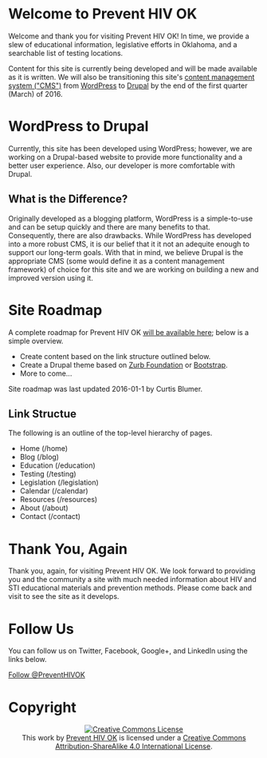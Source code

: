 <!--
This work is licensed under the Creative Commons Attribution-ShareAlike 4.0 International License.
To view a copy of this license, visit http://creativecommons.org/licenses/by-sa/4.0/.
-->

# Welcome to Prevent HIV OK
Welcome and thank you for visiting Prevent HIV OK! In time, we provide a slew of educational information, legislative efforts in Oklahoma, and a searchable list of testing locations.

Content for this site is currently being developed and will be made available as it is written. We will also be transitioning this site's [content management system ("CMS")](https://en.wikipedia.org/wiki/Content_management_system "Content management system article on Wikipedia") from [WordPress](https://wordpress.org "WordPress") to [Drupal](https://www.drupal.org "Drupal") by the end of the first quarter (March) of 2016.

# WordPress to Drupal
Currently, this site has been developed using WordPress; however, we are working on a Drupal-based website to provide more functionality and a better user experience. Also, our developer is more comfortable with Drupal.

## What is the Difference?
Originally developed as a blogging platform, WordPress is a simple-to-use and can be setup quickly and there are many benefits to that. Consequently, there are also drawbacks. While WordPress has developed into a more robust CMS, it is our belief that it it not an adequite enough to support our long-term goals. With that in mind, we believe Drupal is the appropriate CMS (some would define it as a content management framework) of choice for this site and we are working on building a new and improved version using it.

# Site Roadmap
A complete roadmap for Prevent HIV OK [will be available here](/roadmap "Prevent HIV OK's roadmap"); below is a simple overview.

- Create content based on the link structure outlined below.
- Create a Drupal theme based on [Zurb Foundation](http://foundation.zurb.com/ "The most advanced responsive front-end framework in the world.") or [Bootstrap](http://getbootstrap.com "Bootstrap &middot; The world's most popular mobile-first and responsive front-end framework.").
- More to come...

Site roadmap was last updated 2016-01-1 by Curtis Blumer.

## Link Structue
The following is an outline of the top-level hierarchy of pages.

- Home (/home)
- Blog (/blog)
- Education (/education)
- Testing (/testing)
- Legislation (/legislation)
- Calendar (/calendar)
- Resources (/resources)
- About (/about)
- Contact (/contact)

# Thank You, Again
Thank you, again, for visiting Prevent HIV OK. We look forward to providing you and the community a site with much needed information about HIV and STI educational materials and prevention methods. Please come back and visit to see the site as it develops.

# Follow Us
You can follow us on Twitter, Facebook, Google+, and LinkedIn using the links below.

<section>
  <!-- Twitter Follow Button -->
  <section id="twitter-button" class="social-media-button">
    <a href="https://twitter.com/PreventHIVOK" class="twitter-follow-button" data-show-count="false" data-size="large">Follow @PreventHIVOK</a>
    <!-- Initialize Twitter JavaScript SDK -->
    <script>
      "use strict";
      (function(d,s,id) {
        var js, fjs=d.getElementsByTagName(s)[0], p=/^http:/.test(d.location)?'http':'https';if(!d.getElementById(id)) {
          js=d.createElement(s);
          js.id=id;
          js.src=p+'://platform.twitter.com/widgets.js';
          fjs.parentNode.insertBefore(js,fjs);
        }
      }(document, 'script', 'twitter-wjs'));
    </script>
  </section>
  <!-- /Twitter Follow Button -->
  <!-- Facebook Like Button -->
  <section id="facebook-button" class="social-media-button">
    <div class="fb-follow" data-href="https://www.facebook.com/PreventHIVOK" data-layout="button" data-show-faces="false"></div>
    <!-- Inialize Facebook JavaScript SDK -->
    <div id="fb-root"></div>
    <script>
      "use strict";
      (function(d, s, id) {
        var js, fjs = d.getElementsByTagName(s)[0];
        if (d.getElementById(id)) return;
        js = d.createElement(s);
        js.id = id;
        js.src = "//connect.facebook.net/en_US/sdk.js#xfbml=1&version=v2.5&appId=942519645768267";
        fjs.parentNode.insertBefore(js, fjs);
      }(document, 'script', 'facebook-jssdk'));
    </script>
  </section>
  <!-- /Facebook Like Button -->
  <!-- Goole+ Follow Button -->
  <section id="googleplus-button" class="social-media-button">
    <!-- Place this tag where you want the widget to render. -->
    <div class="g-follow" data-annotation="none" data-height="24" data-href="//plus.google.com/u/0/116000457796093566416" data-rel="publisher"></div>
    <!-- Place this tag after the last widget tag. -->
    <script type="text/javascript">
      "use strict";
      (function() {
        var po = document.createElement('script');
        po.type = 'text/javascript';
        po.async = true;
        po.src = 'https://apis.google.com/js/platform.js';
        var s = document.getElementsByTagName('script')[0];
        s.parentNode.insertBefore(po, s);
      })();
    </script>
  </section>
  <!-- /Goole+ Follow Button -->
  <!-- LinkedIn Follow Button -->
  <section id="linkedin-button" class="social-media-button">
    <script src="//platform.linkedin.com/in.js" type="text/javascript"> lang: en_US</script>
    <script type="IN/FollowCompany" data-id="10264784"></script>
  </section>
  <!-- /LinkedIn Follow Button -->
</section>

# Copyright
<section class="creative-commons-BY-SA" style="text-align: center;">
  <a rel="license" href="http://creativecommons.org/licenses/by-sa/4.0/"><img alt="Creative Commons License" style="border-width:0" src="https://i.creativecommons.org/l/by-sa/4.0/88x31.png" /></a>
  <br />
  This <span xmlns:dct="http://purl.org/dc/terms/" href="http://purl.org/dc/dcmitype/Text" rel="dct:type">work</span> by <a xmlns:cc="http://creativecommons.org/ns#" href="http://preventhivok.org" property="cc:attributionName" rel="cc:attributionURL">Prevent HIV OK</a> is licensed under a <a rel="license" href="http://creativecommons.org/licenses/by-sa/4.0/">Creative Commons Attribution-ShareAlike 4.0 International License</a>.
